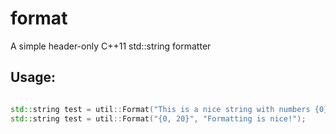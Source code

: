 format
======

A simple header-only C++11 std::string formatter

Usage:
------

```c++

std::string test = util::Format("This is a nice string with numbers {0} and strings {1} nicely formatted", 123, "hello");
std::string test = util::Format("{0, 20}", "Formatting is nice!");
```
